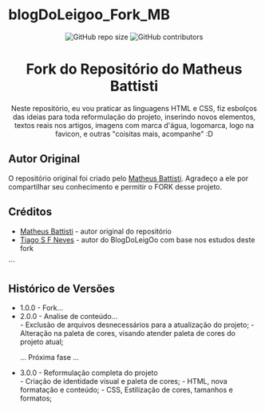 ﻿# blogDoLeigoo_Fork_MB

<p align="center">
    <img src="https://img.shields.io/github/repo-size/seu-usuario/seu-repositorio?style=flat-square" alt="GitHub repo size" />
    <img src="https://img.shields.io/github/contributors/seu-usuario/seu-repositorio?style=flat-square" alt="GitHub contributors" />
</p>

<h1 align="center">Fork do Repositório do Matheus Battisti</h1>

<p align="center">Neste repositório, eu vou praticar as linguagens HTML e CSS, fiz esbolços das ideias para toda reformulação do projeto, inserindo novos elementos, textos reais nos artigos, imagens com marca d'água, logomarca, logo na favicon, e outras "coisitas mais, acompanhe" :D</p>

<h2>Autor Original</h2>
<p>O repositório original foi criado pelo <a href="https://github.com/matheusbattisti">Matheus Battisti</a>. Agradeço a ele por compartilhar seu conhecimento e permitir o FORK desse projeto.</p>

<h2>Créditos</h2>
<ul>
    <li><a href="https://github.com/matheusbattisti">Matheus Battisti</a> - autor original do repositório</li>
    <li><a href="https://github.com/tiagosfneves">Tiago S F Neves</a> - autor do BlogDoLeigOo com base nos estudos deste fork</li>
</ul>
```
<h2>Histórico de Versões</h2>
<ul>
    <li>1.0.0 - Fork...</li>
    <li>2.0.0 - Analise de conteúdo...</li>
	- Exclusão de arquivos desnecessários para a atualização do projeto;
	- Alteração na paleta de cores, visando atender paleta de cores do projeto atual;

... Próxima fase ...
    <li>3.0.0 - Reformulação completa do projeto</li>
	- Criação de identidade visual e paleta de cores;
	- HTML, nova formatação e conteúdo;
	- CSS, Estilização de cores, tamanhos e formatos;
    
    
